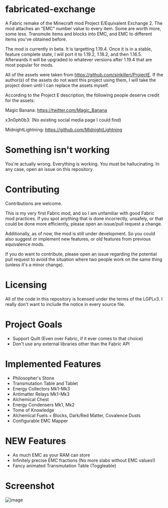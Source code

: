 # fabricated-exchange

A Fabric remake of the Minecraft mod Project E/Equivalent Exchange 2.
The mod attaches an "EMC" number value to every item. Some are worth more, some less.
Transmute items and blocks into EMC, and EMC to different items you've obtained before.

The mod is currently in beta. It is targetting 1.19.4. Once it is in a stable, feature complete state, I will port it to 1.19.2, 1.18.2, 
and then 1.16.5. Afterwards it will be upgraded to whatever versions after 1.19.4 that are most popular for mods.

All of the assets were taken from https://github.com/sinkillerj/ProjectE.
If the author(s) of the assets do not want this project using them, I will take the project 
down until I can replace the assets myself. 

According to the Project E description, the following people deserve credit for the assets:

Magic Banana: https://twitter.com/Magic_Banana

x3n0ph0b3: (No existing social media page I could find)

MidnightLightning: https://github.com/MidnightLightning

# Something isn't working

You're actually wrong. Everything is working. You must be hallucinating.
In any case, open an issue on this repository.

# Contributing

Contributions are welcome.

This is my very first Fabric mod, and so I am unfamiliar with good Fabric mod practices.
If you spot anything that is done incorrectly, unsafely, or that could be done more 
efficiently, please open an issue/pull request a change.

Additionally, as of now, the mod is still under development. So you could also suggest or implement
new features, or old features from previous equivalence mods.

If you do want to contribute, please open an issue regarding the potential pull request
to avoid the situation where two people work on the same thing (unless it's a minor change).

# Licensing

All of the code in this repository is licensed under the terms of the LGPLv3. I really don't want to include the notice in every source file.

# Project Goals

- Support Quilt (Even over Fabric, if it ever comes to that choice)
- Don't use any external libraries other than the Fabric API

# Implemented Features

- Philosopher's Stone
- Transmutation Table and Tablet
- Energy Collectors Mk1-Mk3
- Antimatter Relays Mk1-Mk3
- Alchemical Chest
- Energy Condensers Mk1, Mk2
- Tome of Knowledge
- Alchemical Fuels + Blocks, Dark/Red Matter, Covalence Dusts
- Configurable EMC Mapper

# NEW Features

- As much EMC as your RAM can store
- Infinitely precise EMC fractions (No more slabs without EMC values!)
- Fancy animated Transmutation Table (Toggleable)
 
# Screenshot
![image](https://github.com/Skirlez/fabricated-exchange/assets/17904548/c389d2f9-c129-4207-be85-51735b0e682e)